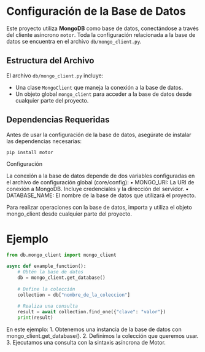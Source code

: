 # Configuración de la Base de Datos

Este proyecto utiliza **MongoDB** como base de datos, conectándose a través del cliente asíncrono `motor`. Toda la configuración relacionada a la base de datos se encuentra en el archivo `db/mongo_client.py`.

## Estructura del Archivo

El archivo `db/mongo_client.py` incluye:
- Una clase `MongoClient` que maneja la conexión a la base de datos.
- Un objeto global `mongo_client` para acceder a la base de datos desde cualquier parte del proyecto.

## Dependencias Requeridas

Antes de usar la configuración de la base de datos, asegúrate de instalar las dependencias necesarias:

```bash
pip install motor
```

Configuración

La conexión a la base de datos depende de dos variables configuradas en el archivo de configuración global (core/config):
	•	MONGO_URI: La URI de conexión a MongoDB. Incluye credenciales y la dirección del servidor.
	•	DATABASE_NAME: El nombre de la base de datos que utilizará el proyecto.

Para realizar operaciones con la base de datos, importa y utiliza el objeto mongo_client desde cualquier parte del proyecto.

# Ejemplo

```python
from db.mongo_client import mongo_client

async def example_function():
    # Obtén la base de datos
    db = mongo_client.get_database()
    
    # Define la colección
    collection = db["nombre_de_la_coleccion"]
    
    # Realiza una consulta
    result = await collection.find_one({"clave": "valor"})
    print(result)
```

En este ejemplo:
	1.	Obtenemos una instancia de la base de datos con mongo_client.get_database().
	2.	Definimos la colección que queremos usar.
	3.	Ejecutamos una consulta con la sintaxis asíncrona de Motor.